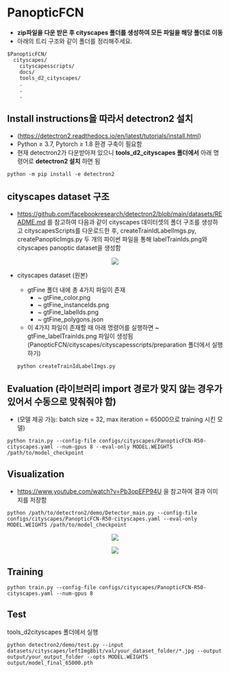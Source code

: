 # PanopticFCN
- **zip파일을 다운 받은 후 cityscapes 폴더를 생성하여 모든 파일을 해당 폴더로 이동**
- 아래의 트리 구조와 같이 폴더를 정리해주세요.

```
$PanopticFCN/
  cityscapes/
    cityscapesscripts/
    docs/
    tools_d2_cityscapes/
    .
    .
    .
```

## Install instructions을 따라서 detectron2 설치
- (https://detectron2.readthedocs.io/en/latest/tutorials/install.html)
- Python ≥ 3.7, Pytorch ≥ 1.8 환경 구축이 필요함
- 현재 detectron2가 다운받아져 있으니 **tools_d2_cityscapes 폴더에서** 아래 명령어로 **detectron2 설치** 하면 됨 
<pre><code>python -m pip install -e detectron2</code></pre> 

## cityscapes dataset 구조
- https://github.com/facebookresearch/detectron2/blob/main/datasets/README.md 를 참고하여 다음과 같이 cityscapes 데이터셋의 폴더 구조를 생성하고 cityscapesScripts를 다운로드한 후, createTrainIdLabelImgs.py, createPanopticImgs.py 두 개의 파이썬 파일을 통해 labelTrainIds.png와 cityscapes panoptic dataset을 생성함

<p align="center">
   <img src="https://user-images.githubusercontent.com/122510029/232689934-2467947b-6d00-41e6-8461-2bde1091bf5e.png"
</p>

- cityscapes dataset (원본)
    - gtFine 폴더 내에 총 4가지 파일이 존재
        - ~ gtFine_color.png
        - ~ gtFine_instanceIds.png
        - ~ gtFine_labelIds.png
        - ~ gtFine_polygons.json
    - 이 4가지 파일이 존재할 때 아래 명령어를 실행하면 ~ gtFine_labelTrainIds.png 파일이 생성됨 (PanopticFCN/cityscapes/cityscapesscripts/preparation 폴더에서 실행하기)
    
    <pre><code>python createTrainIdLabelImgs.py</code></pre>

## Evaluation (라이브러리 import 경로가 맞지 않는 경우가 있어서 수동으로 맞춰줘야 함)
- (모델 제공 가능: batch size = 32, max iteration = 65000으로 training 시킨 모델)
  
```
python train.py --config-file configs/cityscapes/PanopticFCN-R50-cityscapes.yaml --num-gpus 8 --eval-only MODEL.WEIGHTS /path/to/model_checkpoint 
```
  
## Visualization
- https://www.youtube.com/watch?v=Pb3opEFP94U 을 참고하여 결과 이미지를 저장함

```
python /path/to/detectron2/demo/Detector_main.py --config-file configs/cityscapes/PanopticFCN-R50-cityscapes.yaml --eval-only MODEL.WEIGHTS /path/to/model_checkpoint
```

<p align="center">
   <img src="https://user-images.githubusercontent.com/122510029/232692449-841da0ac-2029-4dc5-b80f-3c649b31f52d.png"
</p>

<p align="center">
   <img src="https://user-images.githubusercontent.com/122510029/232692544-2244387e-5454-433f-adf2-87c3d3d98897.png"
</p>
  
## Training
```
python train.py --config-file configs/cityscapes/PanopticFCN-R50-cityscapes.yaml --num-gpus 8
```

## Test
tools_d2cityscapes 폴더에서 실행
```
python detectron2/demo/test.py --input datasets/cityscapes/leftImg8bit/val/your_dataset_folder/*.jpg --output output/your_output_folder --opts MODEL.WEIGHTS output/model_final_65000.pth
```

